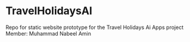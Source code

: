 # TravelHolidaysAI
Repo for static website prototype for the Travel Holidays Ai Apps project
Member: Muhammad Nabeel Amin
